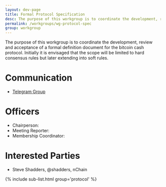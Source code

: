```yaml
---
layout: dev-page
title: Formal Protocol Specification
desc: The purpose of this workgroup is to coordinate the development, review and acceptance of a formal definition document for the bitcoin cash protocol. Initially it is envisaged that the scope will be limited to hard consensus rules but later extending into soft rules.
permalink: /workgroups/wg-protocol-spec
group: workgroup
---
```


The purpose of this workgroup is to coordinate the development, review and acceptance of a formal
definition document for the bitcoin cash protocol. Initially it is envisaged that the scope will be limited to
hard consensus rules but later extending into soft rules.

# Communication

* [Telegram Group](https://t.me/joinchat/HCYr50Wph-KptdM0-2-7NQ)

# Officers

 * Chairperson: 
 * Meeting Reporter:
 * Membership Coordinator:

# Interested Parties
- Steve Shadders, @shadders, nChain

{% include sub-list.html group='protocol' %}
